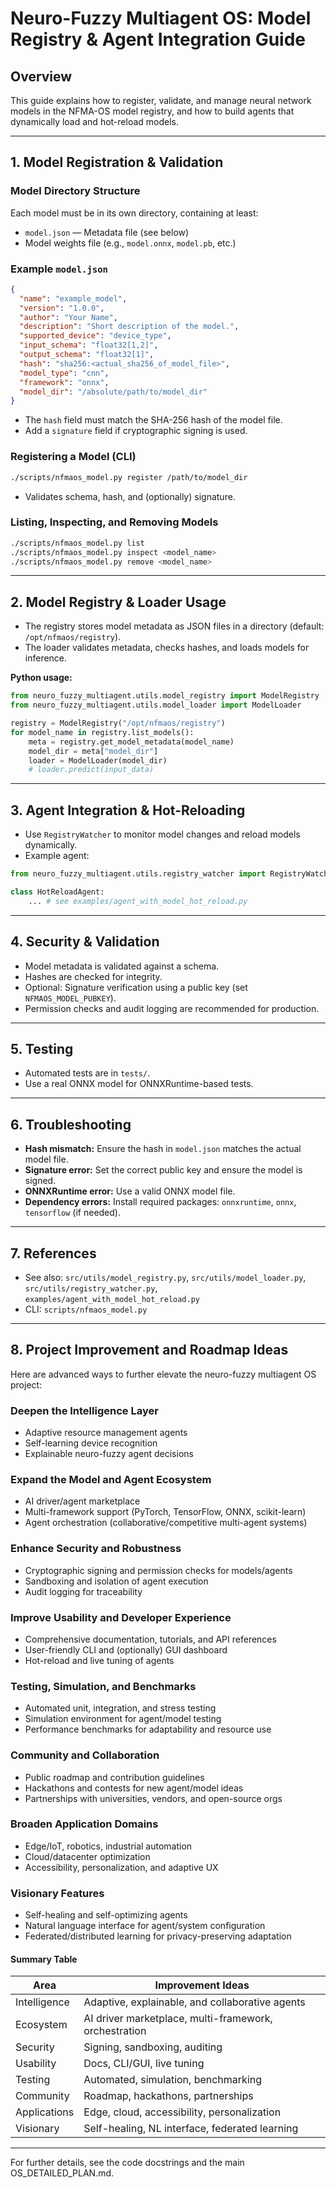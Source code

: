 # Neuro-Fuzzy Multiagent OS: Model Registry & Agent Integration Guide

## Overview

This guide explains how to register, validate, and manage neural network models in the NFMA-OS model registry, and how to build agents that dynamically load and hot-reload models.

---

## 1. Model Registration & Validation

### Model Directory Structure

Each model must be in its own directory, containing at least:

- `model.json` — Metadata file (see below)
- Model weights file (e.g., `model.onnx`, `model.pb`, etc.)

### Example `model.json`

```json
{
  "name": "example_model",
  "version": "1.0.0",
  "author": "Your Name",
  "description": "Short description of the model.",
  "supported_device": "device_type",
  "input_schema": "float32[1,2]",
  "output_schema": "float32[1]",
  "hash": "sha256:<actual_sha256_of_model_file>",
  "model_type": "cnn",
  "framework": "onnx",
  "model_dir": "/absolute/path/to/model_dir"
}
```

- The `hash` field must match the SHA-256 hash of the model file.
- Add a `signature` field if cryptographic signing is used.

### Registering a Model (CLI)

```sh
./scripts/nfmaos_model.py register /path/to/model_dir
```

- Validates schema, hash, and (optionally) signature.

### Listing, Inspecting, and Removing Models

```sh
./scripts/nfmaos_model.py list
./scripts/nfmaos_model.py inspect <model_name>
./scripts/nfmaos_model.py remove <model_name>
```

---

## 2. Model Registry & Loader Usage

- The registry stores model metadata as JSON files in a directory (default: `/opt/nfmaos/registry`).
- The loader validates metadata, checks hashes, and loads models for inference.

**Python usage:**

```python
from neuro_fuzzy_multiagent.utils.model_registry import ModelRegistry
from neuro_fuzzy_multiagent.utils.model_loader import ModelLoader

registry = ModelRegistry("/opt/nfmaos/registry")
for model_name in registry.list_models():
    meta = registry.get_model_metadata(model_name)
    model_dir = meta["model_dir"]
    loader = ModelLoader(model_dir)
    # loader.predict(input_data)
```

---

## 3. Agent Integration & Hot-Reloading

- Use `RegistryWatcher` to monitor model changes and reload models dynamically.
- Example agent:

```python
from neuro_fuzzy_multiagent.utils.registry_watcher import RegistryWatcher

class HotReloadAgent:
    ... # see examples/agent_with_model_hot_reload.py
```

---

## 4. Security & Validation

- Model metadata is validated against a schema.
- Hashes are checked for integrity.
- Optional: Signature verification using a public key (set `NFMAOS_MODEL_PUBKEY`).
- Permission checks and audit logging are recommended for production.

---

## 5. Testing

- Automated tests are in `tests/`.
- Use a real ONNX model for ONNXRuntime-based tests.

---

## 6. Troubleshooting

- **Hash mismatch:** Ensure the hash in `model.json` matches the actual model file.
- **Signature error:** Set the correct public key and ensure the model is signed.
- **ONNXRuntime error:** Use a valid ONNX model file.
- **Dependency errors:** Install required packages: `onnxruntime`, `onnx`, `tensorflow` (if needed).

---

## 7. References

- See also: `src/utils/model_registry.py`, `src/utils/model_loader.py`, `src/utils/registry_watcher.py`, `examples/agent_with_model_hot_reload.py`
- CLI: `scripts/nfmaos_model.py`

---

## 8. Project Improvement and Roadmap Ideas

Here are advanced ways to further elevate the neuro-fuzzy multiagent OS project:

### Deepen the Intelligence Layer

- Adaptive resource management agents
- Self-learning device recognition
- Explainable neuro-fuzzy agent decisions

### Expand the Model and Agent Ecosystem

- AI driver/agent marketplace
- Multi-framework support (PyTorch, TensorFlow, ONNX, scikit-learn)
- Agent orchestration (collaborative/competitive multi-agent systems)

### Enhance Security and Robustness

- Cryptographic signing and permission checks for models/agents
- Sandboxing and isolation of agent execution
- Audit logging for traceability

### Improve Usability and Developer Experience

- Comprehensive documentation, tutorials, and API references
- User-friendly CLI and (optionally) GUI dashboard
- Hot-reload and live tuning of agents

### Testing, Simulation, and Benchmarks

- Automated unit, integration, and stress testing
- Simulation environment for agent/model testing
- Performance benchmarks for adaptability and resource use

### Community and Collaboration

- Public roadmap and contribution guidelines
- Hackathons and contests for new agent/model ideas
- Partnerships with universities, vendors, and open-source orgs

### Broaden Application Domains

- Edge/IoT, robotics, industrial automation
- Cloud/datacenter optimization
- Accessibility, personalization, and adaptive UX

### Visionary Features

- Self-healing and self-optimizing agents
- Natural language interface for agent/system configuration
- Federated/distributed learning for privacy-preserving adaptation

#### Summary Table

| Area         | Improvement Ideas                                     |
| ------------ | ----------------------------------------------------- |
| Intelligence | Adaptive, explainable, and collaborative agents       |
| Ecosystem    | AI driver marketplace, multi-framework, orchestration |
| Security     | Signing, sandboxing, auditing                         |
| Usability    | Docs, CLI/GUI, live tuning                            |
| Testing      | Automated, simulation, benchmarking                   |
| Community    | Roadmap, hackathons, partnerships                     |
| Applications | Edge, cloud, accessibility, personalization           |
| Visionary    | Self-healing, NL interface, federated learning        |

---

For further details, see the code docstrings and the main OS_DETAILED_PLAN.md.
